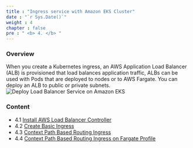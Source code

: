 ```yaml
---
title : "Ingress service with Amazon EKS Cluster"
date : "`r Sys.Date()`"
weight : 4
chapter : false
pre : " <b> 4. </b> "
---
```


### Overview
When you create a Kubernetes ingress, an AWS Application Load Balancer (ALB) is provisioned that load balances application traffic, ALBs can be used with Pods that are deployed to nodes or to AWS Fargate. You can deploy an ALB to public or private subnets.
![Deploy Load Balancer Service on Amazon EKS](../images/4.ingresswitheks/eksalb.png?pc=60pt)



### Content

+ 4.1 [Install AWS Load Balancer Controller](../4-ingresswitheks/4.1-installlbc/)
+ 4.2 [Create Basic Ingress](../4-ingresswitheks/4.2-basciingress/)
+ 4.3 [Context Path Based Routing Ingress](../4-ingresswitheks/4.3-conextbasedroutingingress/)
+ 4.4 [Context Path Based Routing Ingress on Fargate Profile](../4-ingresswitheks/4.4-ingresswithfargate/)
